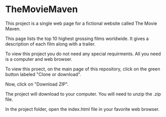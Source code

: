 # TheMovieMaven
This project is a single web page for a fictional website called The Movie Maven.

This page lists the top 10 highest grossing films worldwide. It gives a description of each
film along with a trailer.

To view this project you do not need any special requirments. All you need is a computer and web browser.

To view this proect, on the main page of this repository, click on the green button labeled "Clone or download".

Now, click on "Download ZIP".

The project will download to your computer. You will need to unzip the .zip file.

In the project folder, open the index.html file in your favorite web browser.
